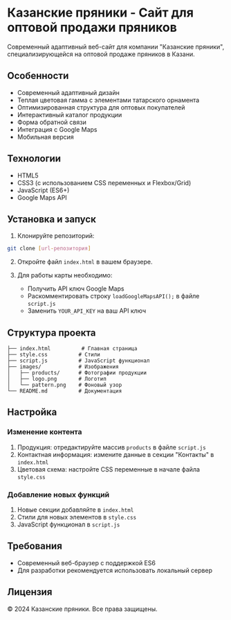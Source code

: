# Казанские пряники - Сайт для оптовой продажи пряников

Современный адаптивный веб-сайт для компании "Казанские пряники", специализирующейся на оптовой продаже пряников в Казани.

## Особенности

- Современный адаптивный дизайн
- Теплая цветовая гамма с элементами татарского орнамента
- Оптимизированная структура для оптовых покупателей
- Интерактивный каталог продукции
- Форма обратной связи
- Интеграция с Google Maps
- Мобильная версия

## Технологии

- HTML5
- CSS3 (с использованием CSS переменных и Flexbox/Grid)
- JavaScript (ES6+)
- Google Maps API

## Установка и запуск

1. Клонируйте репозиторий:
```bash
git clone [url-репозитория]
```

2. Откройте файл `index.html` в вашем браузере.

3. Для работы карты необходимо:
   - Получить API ключ Google Maps
   - Раскомментировать строку `loadGoogleMapsAPI();` в файле `script.js`
   - Заменить `YOUR_API_KEY` на ваш API ключ

## Структура проекта

```
├── index.html          # Главная страница
├── style.css          # Стили
├── script.js          # JavaScript функционал
├── images/            # Изображения
│   ├── products/      # Фотографии продукции
│   ├── logo.png       # Логотип
│   └── pattern.png    # Фоновый узор
└── README.md          # Документация
```

## Настройка

### Изменение контента

1. Продукция: отредактируйте массив `products` в файле `script.js`
2. Контактная информация: измените данные в секции "Контакты" в `index.html`
3. Цветовая схема: настройте CSS переменные в начале файла `style.css`

### Добавление новых функций

1. Новые секции добавляйте в `index.html`
2. Стили для новых элементов в `style.css`
3. JavaScript функционал в `script.js`

## Требования

- Современный веб-браузер с поддержкой ES6
- Для разработки рекомендуется использовать локальный сервер

## Лицензия

© 2024 Казанские пряники. Все права защищены. 